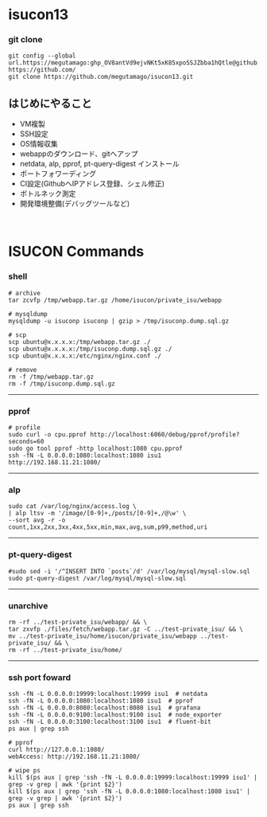 # isucon13

### git clone
```
git config --global url.https://megutamago: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@github.com/.insteadOf https://github.com/
git clone https://github.com/megutamago/isucon13.git
```

## はじめにやること

- VM複製
- SSH設定
- OS情報収集
- webappのダウンロード、gitへアップ
- netdata, alp, pprof, pt-query-digest インストール
- ポートフォワーディング
- CI設定(GithubへIPアドレス登録、シェル修正)
- ボトルネック測定
- 開発環境整備(デバッグツールなど)

<br>

# ISUCON Commands

### shell
```
# archive
tar zcvfp /tmp/webapp.tar.gz /home/isucon/private_isu/webapp

# mysqldump
mysqldump -u isuconp isuconp | gzip > /tmp/isuconp.dump.sql.gz 

# scp
scp ubuntu@x.x.x.x:/tmp/webapp.tar.gz ./
scp ubuntu@x.x.x.x:/tmp/isuconp.dump.sql.gz ./
scp ubuntu@x.x.x.x:/etc/nginx/nginx.conf ./

# remove
rm -f /tmp/webapp.tar.gz
rm -f /tmp/isuconp.dump.sql.gz
```

---

### pprof
```
# profile
sudo curl -o cpu.pprof http://localhost:6060/debug/pprof/profile?seconds=60
sudo go tool pprof -http localhost:1080 cpu.pprof
ssh -fN -L 0.0.0.0:1080:localhost:1080 isu1
http://192.168.11.21:1080/
```

---

### alp
```
sudo cat /var/log/nginx/access.log \
| alp ltsv -m '/image/[0-9]+,/posts/[0-9]+,/@\w' \
--sort avg -r -o count,1xx,2xx,3xx,4xx,5xx,min,max,avg,sum,p99,method,uri
```

---

### pt-query-digest
```
#sudo sed -i '/^INSERT INTO `posts`/d' /var/log/mysql/mysql-slow.sql
sudo pt-query-digest /var/log/mysql/mysql-slow.sql
```

---

### unarchive
``` 
rm -rf ../test-private_isu/webapp/ && \
tar zxvfp ./files/fetch/webapp.tar.gz -C ../test-private_isu/ && \
mv ../test-private_isu/home/isucon/private_isu/webapp ../test-private_isu/ && \
rm -rf ../test-private_isu/home/
```

---

### ssh port foward
```
ssh -fN -L 0.0.0.0:19999:localhost:19999 isu1  # netdata
ssh -fN -L 0.0.0.0:1080:localhost:1080 isu1  # pprof
ssh -fN -L 0.0.0.0:8080:localhost:8080 isu1  # grafana
ssh -fN -L 0.0.0.0:9100:localhost:9100 isu1  # node_exporter
ssh -fN -L 0.0.0.0:3100:localhost:3100 isu1  # fluent-bit
ps aux | grep ssh

# pprof
curl http://127.0.0.1:1080/
webAccess: http://192.168.11.21:1080/

# wipe ps
kill $(ps aux | grep 'ssh -fN -L 0.0.0.0:19999:localhost:19999 isu1' | grep -v grep | awk '{print $2}')
kill $(ps aux | grep 'ssh -fN -L 0.0.0.0:1080:localhost:1080 isu1' | grep -v grep | awk '{print $2}')
ps aux | grep ssh
```